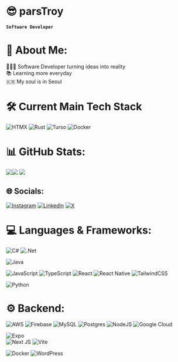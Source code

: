 # 😎 parsTroy

**`Software Developer`**

# 💫 About Me:
👨🏻‍💻 Software Developer turning ideas into reality<br>📚 Learning more everyday<br>🇰🇷 My soul is in Seoul

# 🛠️ Current Main Tech Stack
![HTMX](https://img.shields.io/badge/htmx-%23007ACC.svg?style=for-the-badge&logo=htmx&logoColor=white)
![Rust](https://img.shields.io/badge/rust-%2320232a.svg?style=for-the-badge&logo=rust&logoColor=%2361DAFB)
![Turso](https://img.shields.io/badge/turso-%2338B2AC.svg?style=for-the-badge&logo=turso&logoColor=white) 
![Docker](https://img.shields.io/badge/docker-%230db7ed.svg?style=for-the-badge&logo=docker&logoColor=white)

# 📊 GitHub Stats:
![](https://github-readme-stats.vercel.app/api?username=parsTroy&theme=tokyonight&hide_border=true&include_all_commits=false&count_private=false)![](https://github-readme-stats.vercel.app/api/top-langs/?username=parsTroy&theme=tokyonight&hide_border=true&include_all_commits=false&count_private=false&layout=compact)
![](https://github-readme-streak-stats.herokuapp.com/?user=parsTroy&theme=tokyonight&hide_border=true)<br/>

## 🌐 Socials:
[![Instagram](https://img.shields.io/badge/Instagram-%23E4405F.svg?logo=Instagram&logoColor=white)](https://instagram.com/devtroy.jpg) [![LinkedIn](https://img.shields.io/badge/LinkedIn-%230077B5.svg?logo=linkedin&logoColor=white)](https://linkedin.com/in/troyalparsons) [![X](https://img.shields.io/badge/X-black.svg?logo=X&logoColor=white)](https://x.com/parstroydev) 

# 💻 Languages & Frameworks:
![C#](https://img.shields.io/badge/c%23-%23239120.svg?style=for-the-badge&logo=csharp&logoColor=white)
![.Net](https://img.shields.io/badge/.NET-5C2D91?style=for-the-badge&logo=.net&logoColor=white)

![Java](https://img.shields.io/badge/java-%23ED8B00.svg?style=for-the-badge&logo=openjdk&logoColor=white) 

![JavaScript](https://img.shields.io/badge/javascript-%23323330.svg?style=for-the-badge&logo=javascript&logoColor=%23F7DF1E) 
![TypeScript](https://img.shields.io/badge/typescript-%23007ACC.svg?style=for-the-badge&logo=typescript&logoColor=white)
![React](https://img.shields.io/badge/react-%2320232a.svg?style=for-the-badge&logo=react&logoColor=%2361DAFB)
![React Native](https://img.shields.io/badge/react_native-%2320232a.svg?style=for-the-badge&logo=react&logoColor=%2361DAFB) 
![TailwindCSS](https://img.shields.io/badge/tailwindcss-%2338B2AC.svg?style=for-the-badge&logo=tailwind-css&logoColor=white) 

![Python](https://img.shields.io/badge/python-3670A0?style=for-the-badge&logo=python&logoColor=ffdd54)

 # ⚙️ Backend:
![AWS](https://img.shields.io/badge/AWS-%23FF9900.svg?style=for-the-badge&logo=amazon-aws&logoColor=white)
![Firebase](https://img.shields.io/badge/Firebase-039BE5?style=for-the-badge&logo=Firebase&logoColor=white) 
![MySQL](https://img.shields.io/badge/mysql-%2300000f.svg?style=for-the-badge&logo=mysql&logoColor=white) 
![Postgres](https://img.shields.io/badge/postgres-%23316192.svg?style=for-the-badge&logo=postgresql&logoColor=white) 
![NodeJS](https://img.shields.io/badge/node.js-6DA55F?style=for-the-badge&logo=node.js&logoColor=white)
![Google Cloud](https://img.shields.io/badge/GoogleCloud-%234285F4.svg?style=for-the-badge&logo=google-cloud&logoColor=white) 

![Expo](https://img.shields.io/badge/expo-1C1E24?style=for-the-badge&logo=expo&logoColor=#D04A37)  
![Next JS](https://img.shields.io/badge/Next-black?style=for-the-badge&logo=next.js&logoColor=white) 
![Vite](https://img.shields.io/badge/vite-%23646CFF.svg?style=for-the-badge&logo=vite&logoColor=white) 

![Docker](https://img.shields.io/badge/docker-%230db7ed.svg?style=for-the-badge&logo=docker&logoColor=white) 
![WordPress](https://img.shields.io/badge/WordPress-%23117AC9.svg?style=for-the-badge&logo=WordPress&logoColor=white)

<!-- Proudly created with GPRM ( https://gprm.itsvg.in ) -->
